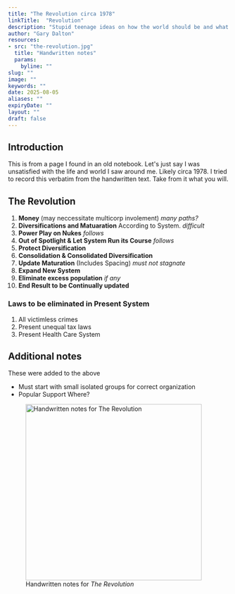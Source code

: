 ```yaml
---
title: "The Revolution circa 1978"
linkTitle:  "Revolution"
description: "Stupid teenage ideas on how the world should be and what changes to start with"
author: "Gary Dalton"
resources:
- src: "the-revolution.jpg"
  title: "Handwritten notes"
  params:
    byline: ""
slug: ""
image: ""
keywords: ""
date: 2025-08-05
aliases: ""
expiryDate: ""
layout: ""
draft: false
---
```


## Introduction

This is from a page I found in an old notebook. Let's just say I was unsatisfied with the life and world I saw around me. Likely circa 1978. I tried to record this verbatim from the handwritten text. Take from it what you will.

## The Revolution

1. **Money** (may neccessitate multicorp involement) _many paths?_
2. **Diversifications and Matuaration** According to System. _difficult_
3. **Power Play on Nukes** _follows_
4. **Out of Spotlight & Let System Run its Course** _follows_
5. **Protect Diversification**
6. **Consolidation & Consolidated Diversification**
7. **Update Maturation** (Includes Spacing) _must not stagnate_
8. **Expand New System**
9. **Eliminate excess population** _if any_
10. **End Result to be Continually updated**

### Laws to be eliminated in Present System

1. All victimless crimes
2. Present unequal tax laws
3. Present Health Care System

## Additional notes

These were added to the above

- Must start with small isolated groups for correct organization
- Popular Support Where?


<figure>
  <img src="/images/the-revolution.jpg" alt="Handwritten notes for The Revolution" width="400">
  <figcaption>Handwritten notes for <em>The Revolution</em></figcaption>
</figure>



